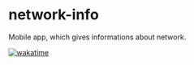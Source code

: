 # network-info
Mobile app, which gives informations about network.

[![wakatime](https://wakatime.com/badge/github/filip2cz/network-info.svg?1)](https://wakatime.com/badge/github/filip2cz/network-info)